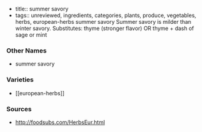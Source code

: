 - title:: summer savory
- tags:: unreviewed, ingredients, categories, plants, produce, vegetables, herbs, european-herbs
summer savory Summer savory is milder than winter savory. Substitutes: thyme (stronger flavor) OR thyme + dash of sage or mint

### Other Names

* summer savory

### Varieties

* [[european-herbs]]

### Sources
* http://foodsubs.com/HerbsEur.html
